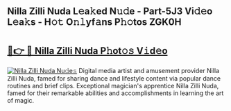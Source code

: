 ## Nilla Zilli Nuda L𝚎a𝚔ed N𝚞𝚍e - Part-5J3 Vi𝚍𝚎o L𝚎a𝚔s - H𝚘𝚝 O𝚗𝚕yf𝚊ns P𝚑𝚘tos ZGK0H

# <h2><a href="http://kfatqll.oniu.top/?m=Nilla+Zilli+Nuda">🔗👉 🔴 Nilla Zilli Nuda P𝚑ot𝚘𝚜 V𝚒d𝚎o</a></h2>

[![Nilla Zilli Nuda Nu𝚍e𝚜](https://i.imgur.com/0qMVB7G.gif)](http://kfatqll.oniu.top/?m=Nilla+Zilli+Nuda)
Digital media artist and amusement provider Nilla Zilli Nuda, famed for sharing dance and lifestyle content via popular dance routines and brief clips. Exceptional magician's apprentice Nilla Zilli Nuda, famed for their remarkable abilities and accomplishments in learning the art of magic.  
